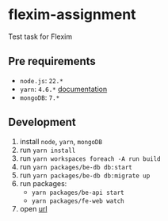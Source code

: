 # flexim-assignment

Test task for Flexim

## Pre requirements

- `node.js`: `22.*`
- `yarn`: `4.6.*` [documentation](https://yarnpkg.com/getting-started/install)
- `mongoDB`: `7.*`

## Development

1. install `node`, `yarn`, `mongoDB`
2. run `yarn install`
3. run `yarn workspaces foreach -A run build`
4. run `yarn packages/be-db db:start`
5. run `yarn packages/be-db db:migrate up`
6. run packages:
   - `yarn packages/be-api start`
   - `yarn packages/fe-web watch`
7. open [url](http://localhost:3000)
